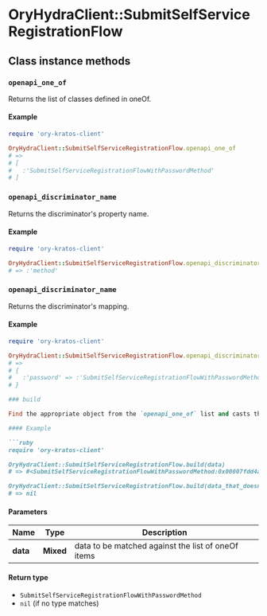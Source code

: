 # OryHydraClient::SubmitSelfServiceRegistrationFlow

## Class instance methods

### `openapi_one_of`

Returns the list of classes defined in oneOf.

#### Example

```ruby
require 'ory-kratos-client'

OryHydraClient::SubmitSelfServiceRegistrationFlow.openapi_one_of
# =>
# [
#   :'SubmitSelfServiceRegistrationFlowWithPasswordMethod'
# ]
```

### `openapi_discriminator_name`

Returns the discriminator's property name.

#### Example

```ruby
require 'ory-kratos-client'

OryHydraClient::SubmitSelfServiceRegistrationFlow.openapi_discriminator_name
# => :'method'
```

### `openapi_discriminator_name`

Returns the discriminator's mapping.

#### Example

```ruby
require 'ory-kratos-client'

OryHydraClient::SubmitSelfServiceRegistrationFlow.openapi_discriminator_mapping
# =>
# {
#   :'password' => :'SubmitSelfServiceRegistrationFlowWithPasswordMethod'
# }

### build

Find the appropriate object from the `openapi_one_of` list and casts the data into it.

#### Example

```ruby
require 'ory-kratos-client'

OryHydraClient::SubmitSelfServiceRegistrationFlow.build(data)
# => #<SubmitSelfServiceRegistrationFlowWithPasswordMethod:0x00007fdd4aab02a0>

OryHydraClient::SubmitSelfServiceRegistrationFlow.build(data_that_doesnt_match)
# => nil
```

#### Parameters

| Name | Type | Description |
| ---- | ---- | ----------- |
| **data** | **Mixed** | data to be matched against the list of oneOf items |

#### Return type

- `SubmitSelfServiceRegistrationFlowWithPasswordMethod`
- `nil` (if no type matches)

